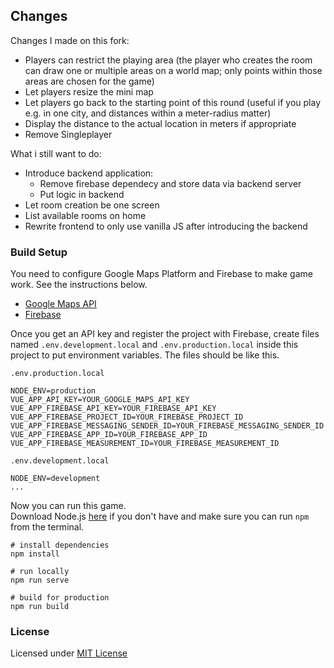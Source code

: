 ## Changes
Changes I made on this fork:

* Players can restrict the playing area (the player who creates the room can draw one or multiple areas on a world map; only points within those areas are chosen for the game)
* Let players resize the mini map
* Let players go back to the starting point of this round (useful if you play e.g. in one city, and distances within a meter-radius matter)
* Display the distance to the actual location in meters if appropriate
* Remove Singleplayer

What i still want to do:
* Introduce backend application: 
  * Remove firebase dependecy and store data via backend server
  * Put logic in backend
* Let room creation be one screen
* List available rooms on home
* Rewrite frontend to only use vanilla JS after introducing the backend
  
  
### Build Setup
You need to configure Google Maps Platform and Firebase to make game work. 
See the instructions below. 

- [Google Maps API](https://developers.google.com/maps/documentation/javascript/get-api-key#get-the-api-key)  
- [Firebase](https://firebase.google.com/docs/database/web/start)  
 
Once you get an API key and register the project with Firebase, create files named `.env.development.local` and `.env.production.local` inside this project to put environment variables. 
The files should be like this. 

`.env.production.local`
```
NODE_ENV=production
VUE_APP_API_KEY=YOUR_GOOGLE_MAPS_API_KEY
VUE_APP_FIREBASE_API_KEY=YOUR_FIREBASE_API_KEY
VUE_APP_FIREBASE_PROJECT_ID=YOUR_FIREBASE_PROJECT_ID
VUE_APP_FIREBASE_MESSAGING_SENDER_ID=YOUR_FIREBASE_MESSAGING_SENDER_ID
VUE_APP_FIREBASE_APP_ID=YOUR_FIREBASE_APP_ID
VUE_APP_FIREBASE_MEASUREMENT_ID=YOUR_FIREBASE_MEASUREMENT_ID
```

`.env.development.local`
```
NODE_ENV=development
...
```

Now you can run this game.  
Download Node.js [here](https://nodejs.org/en/download/) if you don't have and make sure you can run `npm` from the terminal.

```
# install dependencies
npm install

# run locally
npm run serve

# build for production
npm run build
```

### License
Licensed under [MIT License](https://github.com/spider-hand/Geoguess-Master-Web/blob/master/LICENSE)
